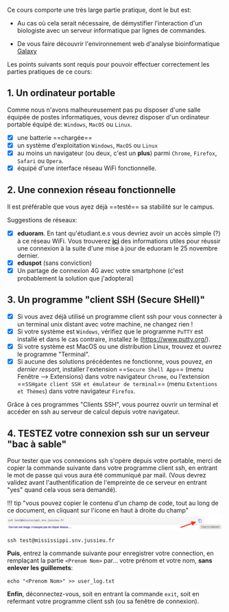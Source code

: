 Ce cours comporte une très large partie pratique, dont le but est:

- Au cas où cela serait nécessaire, de démystifier l'interaction d'un biologiste avec un
serveur informatique par lignes de commandes.

- De vous faire découvrir l'environnement web d'analyse bioinformatique
  [Galaxy](https://galaxyproject.org)

Les points suivants sont requis pour pouvoir effectuer correctement les parties
pratiques de ce cours:

## 1. Un ordinateur portable
Comme nous n'avons malheureusement pas pu disposer d'une salle équipée de postes informatiques,
vous devrez disposer d'un ordinateur portable équipé de:
`Windows`, `MacOS` ou `Linux`.

- [x] une batterie ==chargée==
- [x] un système d'exploitation `Windows`, `MacOS` ou `Linux`
- [x] au moins un navigateur (ou deux, c'est un **plus**) parmi `Chrome`, `Firefox`, `Safari`
  ou `Opera`.
- [x] équipé d'une interface réseau WiFi fonctionnelle.

## 2. Une connexion réseau fonctionnelle

Il est préférable que vous ayez déjà ==testé== sa stabilité sur le campus.

Suggestions de réseaux:

- [x] **eduoram**. En tant qu'étudiant.e.s vous devriez avoir un accès simple (?) à ce réseau WiFi.
      Vous trouverez **[ici](https://hotline.sorbonne-universite.fr/front/knowbaseitem.form.php?id=191)**
      des informations utiles pour réussir une connexion à la suite d'une mise à jour de
      eduoram le 25 novembre dernier.
- [x] **eduspot** (sans conviction)
- [x] Un partage de connexion 4G avec votre smartphone (c'est probablement la solution que
      j'adopterai)

## 3. Un programme "client SSH (**S**ecure **SH**ell)"

- [x] Si vous avez déjà utilisé un programme client ssh pour vous connecter à un terminal
  unix distant avec votre machine, ne changez rien !
- [x] Si votre système est `Windows`, vérifiez que le programme `PuTTY` est installé et
  dans le cas contraire, installez le (https://www.putty.org/).
- [x] Si votre système est MacOS ou une distribution Linux, trouvez et ouvrez le programme
  "Terminal".
- [x] Si aucune des solutions précédentes ne fonctionne, vous pouvez, _en dernier ressort_,
  installer l'extension ==`Secure Shell App`== (menu Fenêtre --> Extensions) dans votre navigateur
  `Chrome`, ou l'extension ==`SSHgate client SSH et émulateur de terminal`== (menu `Extentions
  et Thèmes`) dans votre navigateur `Firefox`.

Grâce à ces programmes "Clients SSH", vous pourrez ouvrir un terminal et accéder en ssh au
serveur de calcul depuis votre navigateur.

## 4. TESTEZ votre connexion ssh sur un serveur "bac à sable"

Pour tester que vos connexions ssh s'opère depuis votre portable, merci de copier la
commande suivante dans votre programme client ssh, en entrant le mot de passe qui vous aura
été communiqué par mail. (Vous devrez validez avant l'authentification de l'empreinte de ce
serveur en entrant "yes" quand cela vous sera demandé).

!!! tip "vous pouvez copier le contenu d'un champ de code, tout au long de ce document, en cliquant sur l'icone en haut à droite du champ"
    ![](images/copy-paste.png)
    

```
ssh test@mississippi.snv.jussieu.fr
```

**Puis**, entrez la commande suivante pour enregistrer votre connection, en remplaçant la
partie `<Prenom Nom>` par... votre prénom et votre nom, **sans enlever les guillemets**:

```
echo "<Prenom Nom>" >> user_log.txt
```

**Enfin**, déconnectez-vous, soit en entrant la commande `exit`, soit en refermant votre
programme client ssh (ou sa fenêtre de connexion).
